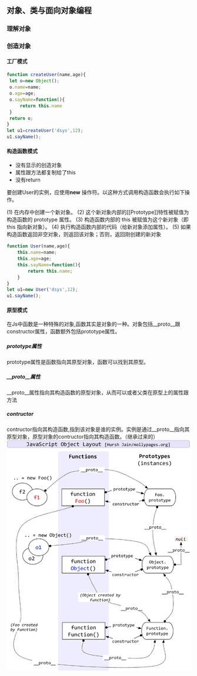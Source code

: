 ## 对象、类与面向对象编程
### 理解对象
### 创造对象
#### 工厂模式
```js
function createUser(name,age){
 let o=new Object();
 o.name=name;
 o.age=age;
 o.sayName=function(){
     return this.name
 }
 return o;
}
let u1=createUser('dsys',12);
u1.sayName();
```
#### 构造函数模式
- 没有显示的创造对象
- 属性跟方法都复制给了this
- 没有return

要创建User的实例，应使用**new** 操作符。以这种方式调用构造函数会执行如下操作。

(1) 在内存中创建一个新对象。
(2) 这个新对象内部的[[Prototype]]特性被赋值为构造函数的 prototype 属性。
(3) 构造函数内部的 this 被赋值为这个新对象（即 this 指向新对象）。
(4) 执行构造函数内部的代码（给新对象添加属性）。
(5) 如果构造函数返回非空对象，则返回该对象；否则，返回刚创建的新对象
```js
function User(name,age){
    this.name=name;
    this.age=age;
    this.sayName=function(){
        return this.name;
    }
}
let u1=new User('dsys',12);
u1.sayName();
```
#### 原型模式
在Js中函数是一种特殊的对象,函数其实是对象的一种。对象包括__proto__跟constructor属性，函数额外包括prototype属性。
##### prototype属性
prototype属性是函数指向其原型对象，函数可以找到其原型。
##### __proto__属性
__proto__属性指向其构造函数的原型对象，从而可以或者父类在原型上的属性跟方法
##### contructor
contructor指向其构造函数,指到该对象是谁的实例。实例是通过__proto__指向其原型对象，原型对象的contructor指向其构造函数。（继承过来的）
![](../_images/jsobj_full.jpg)